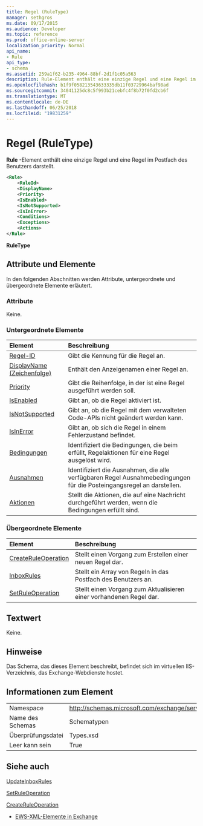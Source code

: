 ```yaml
---
title: Regel (RuleType)
manager: sethgros
ms.date: 09/17/2015
ms.audience: Developer
ms.topic: reference
ms.prod: office-online-server
localization_priority: Normal
api_name:
- Rule
api_type:
- schema
ms.assetid: 259a1f62-b235-4964-88bf-2d1f1c05a563
description: Rule-Element enthält eine einzige Regel und eine Regel im Postfach des Benutzers darstellt.
ms.openlocfilehash: b1f9f058213543633335db11f03729964baf98ad
ms.sourcegitcommit: 34041125dc8c5f993b21cebfc4f8b72f0fd2cb6f
ms.translationtype: MT
ms.contentlocale: de-DE
ms.lasthandoff: 06/25/2018
ms.locfileid: "19831259"
---
```

# <a name="rule-ruletype"></a>Regel (RuleType)

**Rule** -Element enthält eine einzige Regel und eine Regel im Postfach des Benutzers darstellt. 
  
```XML
<Rule>
    <RuleId>
    <DisplayName>
    <Priority>
    <IsEnabled>
    <IsNotSupported>
    <IsInError>
    <Conditions>
    <Exceptions>
    <Actions>
</Rule>
```

 **RuleType**
## <a name="attributes-and-elements"></a>Attribute und Elemente

In den folgenden Abschnitten werden Attribute, untergeordnete und übergeordnete Elemente erläutert.
  
### <a name="attributes"></a>Attribute

Keine.
  
### <a name="child-elements"></a>Untergeordnete Elemente

|**Element**|**Beschreibung**|
|:-----|:-----|
|[Regel-ID](ruleid.md) <br/> |Gibt die Kennung für die Regel an.  <br/> |
|[DisplayName (Zeichenfolge)](displayname-string.md) <br/> |Enthält den Anzeigenamen einer Regel an.  <br/> |
|[Priority](priority.md) <br/> |Gibt die Reihenfolge, in der ist eine Regel ausgeführt werden soll.  <br/> |
|[IsEnabled](isenabled.md) <br/> |Gibt an, ob die Regel aktiviert ist.  <br/> |
|[IsNotSupported](isnotsupported.md) <br/> |Gibt an, ob die Regel mit dem verwalteten Code-APIs nicht geändert werden kann.  <br/> |
|[IsInError](isinerror.md) <br/> |Gibt an, ob sich die Regel in einem Fehlerzustand befindet.  <br/> |
|[Bedingungen](conditions.md) <br/> |Identifiziert die Bedingungen, die beim erfüllt, Regelaktionen für eine Regel ausgelöst wird.  <br/> |
|[Ausnahmen](exceptions.md) <br/> |Identifiziert die Ausnahmen, die alle verfügbaren Regel Ausnahmebedingungen für die Posteingangsregel an darstellen.  <br/> |
|[Aktionen](actions.md) <br/> |Stellt die Aktionen, die auf eine Nachricht durchgeführt werden, wenn die Bedingungen erfüllt sind.  <br/> |
   
### <a name="parent-elements"></a>Übergeordnete Elemente

|**Element**|**Beschreibung**|
|:-----|:-----|
|[CreateRuleOperation](createruleoperation.md) <br/> |Stellt einen Vorgang zum Erstellen einer neuen Regel dar.  <br/> |
|[InboxRules](inboxrules.md) <br/> |Stellt ein Array von Regeln in das Postfach des Benutzers an.  <br/> |
|[SetRuleOperation](setruleoperation.md) <br/> |Stellt einen Vorgang zum Aktualisieren einer vorhandenen Regel dar.  <br/> |
   
## <a name="text-value"></a>Textwert

Keine.
  
## <a name="remarks"></a>Hinweise

Das Schema, das dieses Element beschreibt, befindet sich im virtuellen IIS-Verzeichnis, das Exchange-Webdienste hostet.
  
## <a name="element-information"></a>Informationen zum Element

|||
|:-----|:-----|
|Namespace  <br/> |http://schemas.microsoft.com/exchange/services/2006/types  <br/> |
|Name des Schemas  <br/> |Schematypen  <br/> |
|Überprüfungsdatei  <br/> |Types.xsd  <br/> |
|Leer kann sein  <br/> |True  <br/> |
   
## <a name="see-also"></a>Siehe auch



[UpdateInboxRules](updateinboxrules.md)
  
[SetRuleOperation](setruleoperation.md)
  
[CreateRuleOperation](createruleoperation.md)


- [EWS-XML-Elemente in Exchange](ews-xml-elements-in-exchange.md)

